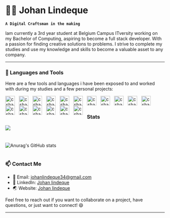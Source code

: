 # 🚵‍♂️ Johan Lindeque

**`A Digital Craftsman in the making`**
 
Iam currently a 3rd year student at Belgium Campus ITversity
working on my Bachelor of Computing, aspiring to become a full stack
developer. With a passion for finding creative solutions to problems. I strive
to complete my studies and use my knowledge and skills
to become a valuable asset to any company.

---

### 🧰 Languages and Tools
Here are a few tools and languages i have been exposed to and worked with during my studies and a few personal projects:


<img align="left" alt="csharp" width="30px" style="padding-right:10px;" src="https://cdn.jsdelivr.net/gh/devicons/devicon/icons/csharp/csharp-original.svg" />
<img align="left" alt="csharp" width="30px" style="padding-right:10px;"  src="https://cdn.jsdelivr.net/gh/devicons/devicon/icons/microsoftsqlserver/microsoftsqlserver-plain-wordmark.svg" />
          
<img align="left" alt="csharp" width="30px" style="padding-right:10px;" src="https://cdn.jsdelivr.net/gh/devicons/devicon/icons/vscode/vscode-original.svg" />
<img align="left" alt="csharp" width="30px" style="padding-right:10px;" src="https://cdn.jsdelivr.net/gh/devicons/devicon/icons/github/github-original.svg" />  
<img align="left" alt="csharp" width="30px" style="padding-right:10px;" src="https://cdn.jsdelivr.net/gh/devicons/devicon/icons/html5/html5-original.svg" />

<img align="left" alt="csharp" width="30px" style="padding-right:10px;"  src="https://cdn.jsdelivr.net/gh/devicons/devicon/icons/css3/css3-original.svg" />

<img align="left" alt="csharp" width="30px" style="padding-right:10px;"  src="https://cdn.jsdelivr.net/gh/devicons/devicon/icons/javascript/javascript-original.svg" />

<img align="left" alt="csharp" width="30px" style="padding-right:10px;"  src="https://cdn.jsdelivr.net/gh/devicons/devicon/icons/react/react-original.svg" />

<img align="left" alt="csharp" width="30px" style="padding-right:10px;"  src="https://cdn.jsdelivr.net/gh/devicons/devicon/icons/tailwindcss/tailwindcss-original-wordmark.svg" />

<img align="left" alt="csharp" width="30px" style="padding-right:10px;" src="https://cdn.jsdelivr.net/gh/devicons/devicon/icons/mongodb/mongodb-original.svg" />

<img align="left" alt="csharp" width="30px" style="padding-right:10px;" src="https://cdn.jsdelivr.net/gh/devicons/devicon/icons/nodejs/nodejs-original-wordmark.svg" />

<img align="left" alt="csharp" width="30px" style="padding-right:10px;" src="https://cdn.jsdelivr.net/gh/devicons/devicon/icons/npm/npm-original-wordmark.svg" />

<img align="left" alt="csharp" width="30px" style="padding-right:10px;" src="https://cdn.jsdelivr.net/gh/devicons/devicon/icons/wordpress/wordpress-plain.svg" />

<img align="left" alt="csharp" width="30px" style="padding-right:10px;" src="https://cdn.jsdelivr.net/gh/devicons/devicon/icons/figma/figma-original.svg" />

<img align="left" alt="csharp" width="30px" style="padding-right:10px;" src="https://cdn.jsdelivr.net/gh/devicons/devicon/icons/express/express-original.svg" />

<img align="left" alt="csharp" width="30px" style="padding-right:10px;" src="https://cdn.jsdelivr.net/gh/devicons/devicon/icons/arduino/arduino-original.svg" />

<img align="left" alt="csharp" width="30px" style="padding-right:10px;" src="https://cdn.jsdelivr.net/gh/devicons/devicon/icons/dotnetcore/dotnetcore-original.svg" />
<br/>



#

 
### Stats

  <img src="https://github-readme-stats.vercel.app/api/top-langs/?username=JohanLindeque&theme=algolia&layout=compact">  

#
     
![Anurag's GitHub stats](https://github-readme-stats.vercel.app/api?username=JohanLindeque&show_icons=true&hide=contribs,stars&theme=algolia)


#

### 📫 Contact Me

- 📧 Email: johanlindeque34@gmail.com
- 💼 LinkedIn: [Johan lindeque](https://www.linkedin.com/in/johan-lindeque/)
- 🌏 Website: [Johan lindeque](https://johanlindeque.github.io/Johan-Lindeque/)

Feel free to reach out if you want to collaborate on a project, have questions, or just want to connect! 😄


---

          
          

          
          
          
          
          

          
          
          

          



          
                    
            
          

